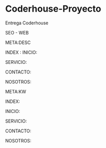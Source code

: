 # Coderhouse-Proyecto
Entrega Coderhouse


SEO - WEB

META:DESC



INDEX : <meta name="description" content="Lleva tu musica al siguiente nivel">
INICIO: <meta name="description" content="Te acompañamos en el proceso de aprendizaje y grabacion.">

SERVICIO:<meta name="keywords" content="Produccion Musical, Mezcla y master, coach vocal, sala de ensayo">

CONTACTO:<meta name="description" content="Ponete en contacto con nosotros y recibi informacion.">

NOSOTROS:<meta name="description" content="Somos Oriley Estudio, trabajamos para llevar tu musica al siguiente nivel.">


META:KW

INDEX:<meta name="keywords" content="Produccion Musical, Mezcla y master, coach vocal, sala de ensayo">

INICIO:<meta name="keywords" content="Produccion Musical, Mezcla y master, coach vocal, sala de ensayo">

SERVICIO:<meta name="keywords" content="Produccion Musical, Mezcla y master, coach vocal, sala de ensayo">

CONTACTO:<meta name="keywords" content="Produccion Musical, Mezcla y master, coach vocal, sala de ensayo">

NOSOTROS:<meta name="keywords" content="Produccion Musical, Mezcla y master, coach vocal, sala de ensayo">
